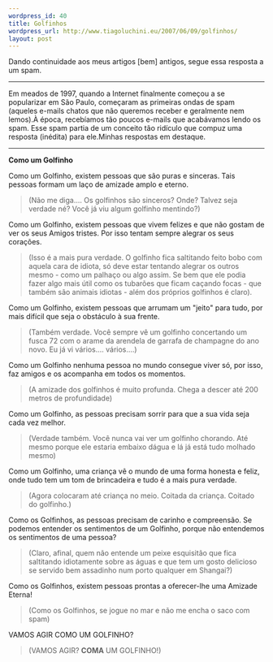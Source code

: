 ```yaml
--- 
wordpress_id: 40
title: Golfinhos
wordpress_url: http://www.tiagoluchini.eu/2007/06/09/golfinhos/
layout: post
---
```

Dando continuidade aos meus artigos [bem] antigos, segue essa resposta a um spam.

<hr />Em meados de 1997, quando a Internet finalmente começou a se popularizar em São Paulo, começaram as primeiras ondas de spam (aqueles e-mails chatos que não queremos receber e geralmente nem lemos).À época, recebíamos tão poucos e-mails que acabávamos lendo os spam. Esse spam partia de um conceito tão ridículo que compuz uma resposta (inédita) para ele.Minhas respostas em destaque.

<hr /><strong>Como um Golfinho</strong>

Como um Golfinho, existem pessoas que são puras e sinceras. Tais pessoas formam um laço de amizade amplo e eterno.
<blockquote>(Não me diga.... Os golfinhos são sinceros? Onde? Talvez seja verdade né? Você já viu algum golfinho mentindo?)</blockquote>
Como um Golfinho, existem pessoas que vivem felizes e que não gostam de ver os seus Amigos tristes. Por isso tentam sempre alegrar os seus corações.
<blockquote>(Isso é a mais pura verdade. O golfinho fica saltitando feito bobo com aquela cara de idiota, só deve estar tentando alegrar os outros mesmo - como um palhaço ou algo assim. Se bem que ele podia fazer algo mais útil como os tubarões que ficam caçando focas - que também são animais idiotas - além dos próprios golfinhos é claro).</blockquote>
Como um Golfinho, existem pessoas que arrumam um "jeito" para tudo, por mais difícil que seja o obstáculo à sua frente.
<blockquote>(Também verdade. Você sempre vê um golfinho concertando um fusca 72 com o arame da arendela de garrafa de champagne do ano novo. Eu já vi vários.... vários....)</blockquote>
Como um Golfinho nenhuma pessoa no mundo consegue viver só, por isso, faz amigos e os acompanha em todos os momentos.
<blockquote>(A amizade dos golfinhos é muito profunda. Chega a descer até 200 metros de profundidade)</blockquote>
Como um Golfinho, as pessoas precisam sorrir para que a sua vida seja cada vez melhor.
<blockquote>(Verdade também. Você nunca vai ver um golfinho chorando. Até mesmo porque ele estaria embaixo dágua e lá já está tudo molhado mesmo)</blockquote>
Como um Golfinho, uma criança vê o mundo de uma forma honesta e feliz, onde tudo tem um tom de brincadeira e tudo é a mais pura verdade.
<blockquote>(Agora colocaram até criança no meio. Coitada da criança. Coitado do golfinho.)</blockquote>
Como os Golfinhos, as pessoas precisam de carinho e compreensão. Se podemos entender os sentimentos de um Golfinho, porque não entendemos os sentimentos de uma pessoa?
<blockquote>(Claro, afinal, quem não entende um peixe esquisitão que fica saltitando idiotamente sobre as águas e que tem um gosto delicioso se servido bem assadinho num porto qualquer em Shangai?)</blockquote>
Como os Golfinhos, existem pessoas prontas a oferecer-lhe uma Amizade Eterna!
<blockquote>(Como os Golfinhos, se jogue no mar e não me encha o saco com spam)</blockquote>
VAMOS AGIR COMO UM GOLFINHO?
<blockquote>(VAMOS AGIR? <strong>COMA</strong> UM GOLFINHO!)</blockquote>
